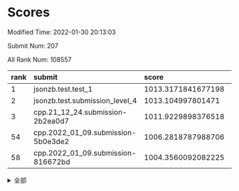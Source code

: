 # Scores

Modified Time: 2022-01-30 20:13:03

Submit Num: 207

All Rank Num: 108557

| rank |               submit               |       score        |       sigma        | pk_num |
| :--- | :--------------------------------- | :----------------- | :----------------- | :----- |
| 1    | jsonzb.test.test_1                 | 1013.3171841677198 | 0.8113237065306781 | 2096   |
| 2    | jsonzb.test.submission_level_4     | 1013.104997801471  | 0.7855081162408345 | 2100   |
| 3    | cpp.21_12_24.submission-2b2ea0d7   | 1011.9229898376518 | 0.8083602220562984 | 2098   |
| 54   | cpp.2022_01_09.submission-5b0e3de2 | 1006.2818787988706 | 0.7195050767959104 | 2095   |
| 58   | cpp.2022_01_09.submission-816672bd | 1004.3560092082225 | 0.7106028873267332 | 2098   |


<details>
<summary>全部</summary>

| rank |                 submit                 |       score        |       sigma        | pk_num |
| :--- | :------------------------------------- | :----------------- | :----------------- | :----- |
| 1    | jsonzb.test.test_1                     | 1013.3171841677198 | 0.8113237065306781 | 2096   |
| 2    | jsonzb.test.submission_level_4         | 1013.104997801471  | 0.7855081162408345 | 2100   |
| 3    | cpp.21_12_24.submission-2b2ea0d7       | 1011.9229898376518 | 0.8083602220562984 | 2098   |
| 4    | gobigger.level_3.submission_level_3_22 | 1011.8566535406778 | 0.7684423208329113 | 2099   |
| 5    | gobigger.level_3.submission_level_3_45 | 1011.6364634933495 | 0.7766071307819348 | 2101   |
| 6    | gobigger.level_3.submission_level_3_10 | 1011.5216314265551 | 0.7715294813174716 | 2101   |
| 7    | gobigger.level_3.submission_level_3_30 | 1011.4234755023056 | 0.7528749510069661 | 2099   |
| 8    | gobigger.level_3.submission_level_3_3  | 1011.3645468751348 | 0.7888457256219437 | 2099   |
| 9    | gobigger.level_3.submission_level_3_15 | 1011.0400483568914 | 0.7509180159149118 | 2095   |
| 10   | gobigger.level_3.submission_level_3_5  | 1010.7282956832287 | 0.7504201912883833 | 2100   |
| 11   | gobigger.level_3.submission_level_3_7  | 1010.6890837428354 | 0.7550167057931548 | 2099   |
| 12   | gobigger.level_3.submission_level_3_48 | 1010.5898143118379 | 0.7640856534656175 | 2098   |
| 13   | gobigger.level_3.submission_level_3_28 | 1010.5874670335435 | 0.770805943745544  | 2094   |
| 14   | gobigger.level_3.submission_level_3_11 | 1010.4296903589978 | 0.7421431657380556 | 2099   |
| 15   | gobigger.level_3.submission_level_3_44 | 1010.4232244889537 | 0.7586374509521613 | 2096   |
| 16   | gobigger.level_3.submission_level_3_41 | 1010.3498284015895 | 0.7707784350801252 | 2101   |
| 17   | gobigger.level_3.submission_level_3_8  | 1010.34373517772   | 0.7775932721872659 | 2097   |
| 18   | gobigger.level_3.submission_level_3_35 | 1010.2753481368768 | 0.7698399401737096 | 2100   |
| 19   | gobigger.level_3.submission_level_3_33 | 1010.2715495381052 | 0.7497428657096622 | 2095   |
| 20   | gobigger.level_3.submission_level_3_29 | 1010.1404724864883 | 0.7727243668488059 | 2099   |
| 21   | gobigger.level_3.submission_level_3_20 | 1010.1069092826428 | 0.7786409277838987 | 2096   |
| 22   | gobigger.level_3.submission_level_3_36 | 1010.0889272165739 | 0.7532898976802787 | 2099   |
| 23   | gobigger.level_3.submission_level_3_23 | 1010.0632976410196 | 0.7560444413284385 | 2100   |
| 24   | gobigger.level_3.submission_level_3_26 | 1010.0562122307041 | 0.7591766021946157 | 2098   |
| 25   | gobigger.level_3.submission_level_3_0  | 1010.0455529031647 | 0.7622369720612324 | 2097   |
| 26   | gobigger.level_3.submission_level_3_16 | 1010.0296779661733 | 0.7510212621014681 | 2096   |
| 27   | gobigger.level_3.submission_level_3_39 | 1010.0147684240765 | 0.7726738035335841 | 2099   |
| 28   | gobigger.level_3.submission_level_3_34 | 1009.9599221433936 | 0.7648477259284663 | 2097   |
| 29   | gobigger.level_3.submission_level_3_18 | 1009.9433103082389 | 0.7528575016794211 | 2090   |
| 30   | gobigger.level_3.submission_level_3_12 | 1009.8811064959463 | 0.7344798739831089 | 2095   |
| 31   | gobigger.level_3.submission_level_3_38 | 1009.8764537907393 | 0.7696753335472876 | 2099   |
| 32   | gobigger.level_3.submission_level_3_2  | 1009.8307156349491 | 0.7540362275806308 | 2097   |
| 33   | gobigger.level_3.submission_level_3_17 | 1009.7447354694209 | 0.7876622307506111 | 2093   |
| 34   | gobigger.level_3.submission_level_3_6  | 1009.6729842800311 | 0.7483934538647738 | 2098   |
| 35   | gobigger.level_3.submission_level_3_32 | 1009.6589022091902 | 0.7802640395544002 | 2096   |
| 36   | gobigger.level_3.submission_level_3_13 | 1009.6336001553802 | 0.7397413354063658 | 2096   |
| 37   | gobigger.level_3.submission_level_3_47 | 1009.628727173082  | 0.7644554532646027 | 2093   |
| 38   | gobigger.level_3.submission_level_3_14 | 1009.4711383633488 | 0.7555099262428787 | 2092   |
| 39   | gobigger.level_3.submission_level_3_27 | 1009.4435758759686 | 0.7470112866891288 | 2095   |
| 40   | gobigger.level_3.submission_level_3_46 | 1009.3659385436888 | 0.756945974894379  | 2097   |
| 41   | gobigger.level_3.submission_level_3_24 | 1009.3527624718234 | 0.759255927889278  | 2096   |
| 42   | gobigger.level_3.submission_level_3_19 | 1009.22739055124   | 0.7550262579490089 | 2092   |
| 43   | gobigger.level_3.submission_level_3_31 | 1009.193766517054  | 0.7605343334171881 | 2093   |
| 44   | gobigger.level_3.submission_level_3_21 | 1008.9299274212444 | 0.7359441647646288 | 2098   |
| 45   | gobigger.level_3.submission_level_3_1  | 1008.8161344635766 | 0.7602359512022939 | 2098   |
| 46   | gobigger.level_3.submission_level_3_49 | 1008.7754737182748 | 0.73891124082435   | 2095   |
| 47   | gobigger.level_3.submission_level_3_9  | 1008.7725913465305 | 0.7414334397017545 | 2095   |
| 48   | gobigger.level_3.submission_level_3_25 | 1008.7509934741439 | 0.7569927467531921 | 2102   |
| 49   | gobigger.level_3.submission_level_3_4  | 1008.7445343242158 | 0.7485928357720053 | 2098   |
| 50   | gobigger.level_3.submission_level_3_40 | 1008.4672027238289 | 0.735365831172479  | 2095   |
| 51   | gobigger.level_3.submission_level_3_37 | 1008.0705411001695 | 0.7583995448287004 | 2101   |
| 52   | gobigger.level_3.submission_level_3_43 | 1007.9869212490358 | 0.7381891151042784 | 2098   |
| 53   | gobigger.level_3.submission_level_3_42 | 1007.3330232318342 | 0.7311845970565726 | 2098   |
| 54   | cpp.2022_01_09.submission-5b0e3de2     | 1006.2818787988706 | 0.7195050767959104 | 2095   |
| 55   | gobigger.level_1.submission_level_1_34 | 1005.2508194753111 | 0.7280440311282014 | 2092   |
| 56   | gobigger.level_1.submission_level_1_44 | 1004.7518522000581 | 0.7273368785465825 | 2099   |
| 57   | gobigger.level_1.submission_level_1_5  | 1004.6332835171845 | 0.7197556936396281 | 2100   |
| 58   | cpp.2022_01_09.submission-816672bd     | 1004.3560092082225 | 0.7106028873267332 | 2098   |
| 59   | gobigger.level_1.submission_level_1_20 | 1004.3452956480413 | 0.7191975992117218 | 2095   |
| 60   | gobigger.level_1.submission_level_1_38 | 1004.2340736552978 | 0.7223256649039009 | 2090   |
| 61   | gobigger.level_1.submission_level_1_45 | 1004.1533195609226 | 0.7144429465833663 | 2100   |
| 62   | gobigger.level_1.submission_level_1_19 | 1004.1422594541923 | 0.7231070386267654 | 2102   |
| 63   | gobigger.level_1.submission_level_1_33 | 1004.0650912405775 | 0.72014712994243   | 2097   |
| 64   | gobigger.level_1.submission_level_1_49 | 1003.9836606638077 | 0.7104695678537509 | 2096   |
| 65   | gobigger.level_1.submission_level_1_29 | 1003.9668631568017 | 0.7147682245682379 | 2099   |
| 66   | gobigger.level_1.submission_level_1_0  | 1003.8119359480963 | 0.709505867451173  | 2099   |
| 67   | gobigger.level_1.submission_level_1_6  | 1003.7075095093818 | 0.7179613627835645 | 2103   |
| 68   | gobigger.level_1.submission_level_1_41 | 1003.6567597945344 | 0.7193483686344416 | 2094   |
| 69   | gobigger.level_1.submission_level_1_15 | 1003.5238122379916 | 0.7083604975666268 | 2099   |
| 70   | gobigger.level_1.submission_level_1_16 | 1003.4726705203299 | 0.7268812670293888 | 2097   |
| 71   | gobigger.level_1.submission_level_1_43 | 1003.4519567600206 | 0.7072677503184707 | 2100   |
| 72   | gobigger.level_1.submission_level_1_24 | 1003.4434880317888 | 0.7166446980809364 | 2097   |
| 73   | gobigger.level_1.submission_level_1_4  | 1003.424391660967  | 0.720311074725695  | 2098   |
| 74   | gobigger.level_1.submission_level_1_37 | 1003.4211167367487 | 0.706722079330772  | 2095   |
| 75   | gobigger.level_1.submission_level_1_23 | 1003.4005926423623 | 0.728725913621378  | 2099   |
| 76   | gobigger.level_1.submission_level_1_47 | 1003.3915489492014 | 0.7146656506144086 | 2098   |
| 77   | gobigger.level_1.submission_level_1_42 | 1003.3843599048308 | 0.7168981063665093 | 2101   |
| 78   | gobigger.level_1.submission_level_1_35 | 1003.3488609407489 | 0.712675154162441  | 2093   |
| 79   | gobigger.level_1.submission_level_1_2  | 1003.3161295154764 | 0.7160697413043465 | 2096   |
| 80   | gobigger.level_1.submission_level_1_14 | 1003.2749520423523 | 0.7094936327709008 | 2101   |
| 81   | gobigger.level_1.submission_level_1_1  | 1003.2592211093279 | 0.7025525772541888 | 2099   |
| 82   | gobigger.level_1.submission_level_1_27 | 1003.2390737846035 | 0.7333366602168219 | 2099   |
| 83   | gobigger.level_1.submission_level_1_21 | 1003.1862381353814 | 0.708256502773507  | 2101   |
| 84   | gobigger.level_1.submission_level_1_39 | 1003.1504391057863 | 0.7042556328086373 | 2098   |
| 85   | gobigger.level_1.submission_level_1_8  | 1003.127134748062  | 0.7144524189246995 | 2102   |
| 86   | gobigger.level_1.submission_level_1_13 | 1003.110734891358  | 0.7215148471577671 | 2099   |
| 87   | gobigger.level_1.submission_level_1_17 | 1003.1027620349591 | 0.710405018483761  | 2097   |
| 88   | gobigger.level_1.submission_level_1_25 | 1003.0577736841014 | 0.7196630692452637 | 2101   |
| 89   | gobigger.level_1.submission_level_1_30 | 1003.0429044851905 | 0.7160222190329594 | 2099   |
| 90   | gobigger.level_1.submission_level_1_40 | 1003.0182216332249 | 0.7145982863385069 | 2096   |
| 91   | gobigger.level_1.submission_level_1_46 | 1003.0087902494937 | 0.7266424616365114 | 2094   |
| 92   | gobigger.level_1.submission_level_1_48 | 1002.931756957246  | 0.7194782692967103 | 2102   |
| 93   | gobigger.level_1.submission_level_1_36 | 1002.9190297639191 | 0.7222174430146732 | 2098   |
| 94   | gobigger.level_1.submission_level_1_11 | 1002.8250552797849 | 0.7100775061488009 | 2095   |
| 95   | gobigger.level_1.submission_level_1_26 | 1002.7106895323599 | 0.7174873791071269 | 2101   |
| 96   | gobigger.level_1.submission_level_1_9  | 1002.6880657248563 | 0.7147934832127126 | 2094   |
| 97   | gobigger.level_1.submission_level_1_7  | 1002.5119575738462 | 0.7286277726093396 | 2102   |
| 98   | gobigger.level_1.submission_level_1_32 | 1002.3815844476345 | 0.7148475073157672 | 2101   |
| 99   | gobigger.level_1.submission_level_1_22 | 1002.1827224504153 | 0.7139769540714783 | 2103   |
| 100  | gobigger.level_1.submission_level_1_10 | 1002.1436650164918 | 0.7216176809150802 | 2097   |
| 101  | gobigger.level_1.submission_level_1_12 | 1002.1299205144007 | 0.7191384638301881 | 2098   |
| 102  | gobigger.level_1.submission_level_1_31 | 1002.0808118660068 | 0.7093213800090351 | 2095   |
| 103  | gobigger.level_1.submission_level_1_28 | 1001.9591546486837 | 0.7124445522746536 | 2100   |
| 104  | gobigger.level_1.submission_level_1_3  | 1001.351756940703  | 0.7181103845556752 | 2094   |
| 105  | gobigger.level_1.submission_level_1_18 | 1001.3303544730546 | 0.7081985822290824 | 2095   |
| 106  | gobigger.random.submission_random_48   | 997.0242213577338  | 0.6987765800763596 | 2096   |
| 107  | gobigger.random.submission_random_46   | 996.9982570603648  | 0.703627628510158  | 2096   |
| 108  | gobigger.random.submission_random_42   | 996.9463619809862  | 0.7238612742923415 | 2098   |
| 109  | gobigger.random.submission_random_23   | 996.7682969750615  | 0.7046616320989051 | 2100   |
| 110  | gobigger.random.submission_random_4    | 996.6783726326859  | 0.7200479317707233 | 2100   |
| 111  | gobigger.random.submission_random_8    | 996.6084993696943  | 0.7034260800949553 | 2103   |
| 112  | gobigger.random.submission_random_38   | 996.5318015449109  | 0.7071336875698345 | 2099   |
| 113  | gobigger.random.submission_random_12   | 996.4676534505835  | 0.7040893266862808 | 2100   |
| 114  | gobigger.random.submission_random_5    | 996.4635496089932  | 0.702623038180584  | 2095   |
| 115  | gobigger.random.submission_random_32   | 996.3832009951968  | 0.6958497741887257 | 2096   |
| 116  | gobigger.random.submission_random_24   | 996.2673636771278  | 0.7084612947637811 | 2103   |
| 117  | gobigger.random.submission_random_28   | 996.2522299640061  | 0.7133169435096786 | 2099   |
| 118  | gobigger.random.submission_random_2    | 996.2341547087534  | 0.7243726843766046 | 2097   |
| 119  | gobigger.random.submission_random_20   | 996.2215705649979  | 0.7020052959075861 | 2098   |
| 120  | gobigger.random.submission_random_27   | 996.1863788324812  | 0.712957809505688  | 2098   |
| 121  | gobigger.random.submission_random_11   | 996.1797832323722  | 0.7066080074564323 | 2097   |
| 122  | gobigger.random.submission_random_41   | 996.1469380047113  | 0.6970499292144214 | 2098   |
| 123  | gobigger.random.submission_random_10   | 996.1057348389774  | 0.7054229844364608 | 2097   |
| 124  | gobigger.random.submission_random_33   | 996.0669129236381  | 0.7109851564597977 | 2099   |
| 125  | gobigger.random.submission_random_26   | 996.0668041681768  | 0.7101283009206083 | 2097   |
| 126  | gobigger.random.submission_random_19   | 995.9730078057007  | 0.7058974181609111 | 2097   |
| 127  | gobigger.random.submission_random_21   | 995.9569987003439  | 0.7176237202599779 | 2098   |
| 128  | gobigger.random.submission_random_15   | 995.8937347174709  | 0.7104359395077839 | 2099   |
| 129  | gobigger.random.submission_random_40   | 995.8750729147878  | 0.7064543297878472 | 2098   |
| 130  | gobigger.random.submission_random_43   | 995.8540451203909  | 0.7107207477058095 | 2097   |
| 131  | gobigger.random.submission_random_22   | 995.8379159330718  | 0.708532587261735  | 2097   |
| 132  | gobigger.random.submission_random_47   | 995.8228818810207  | 0.7190338448825988 | 2093   |
| 133  | gobigger.random.submission_random_44   | 995.8138327452534  | 0.7067581235725222 | 2101   |
| 134  | gobigger.random.submission_random_36   | 995.7634859552429  | 0.717077886999644  | 2102   |
| 135  | gobigger.random.submission_random_35   | 995.7514401848196  | 0.7093087279954972 | 2101   |
| 136  | gobigger.random.submission_random_9    | 995.7396168768798  | 0.706791741726664  | 2099   |
| 137  | gobigger.random.submission_random_16   | 995.699682893196   | 0.7133318530466256 | 2093   |
| 138  | gobigger.random.submission_random_49   | 995.6912838253756  | 0.7194036263720299 | 2099   |
| 139  | gobigger.random.submission_random_13   | 995.6401095302873  | 0.7078554882612969 | 2103   |
| 140  | gobigger.random.submission_random_18   | 995.6177176932641  | 0.7138007201002069 | 2097   |
| 141  | gobigger.random.submission_random_17   | 995.6157296832218  | 0.7043417602079383 | 2093   |
| 142  | gobigger.random.submission_random_34   | 995.5330419636194  | 0.7194664540448877 | 2096   |
| 143  | gobigger.random.submission_random_6    | 995.4985464055733  | 0.7090017631522254 | 2101   |
| 144  | gobigger.random.submission_random_14   | 995.4355704927783  | 0.7042659074444992 | 2096   |
| 145  | gobigger.random.submission_random_29   | 995.42243802586    | 0.7263725307844832 | 2104   |
| 146  | gobigger.random.submission_random_25   | 995.3611159027388  | 0.7032235641815109 | 2096   |
| 147  | gobigger.random.submission_random_37   | 995.3515732496144  | 0.6977830307521723 | 2099   |
| 148  | gobigger.random.submission_random_45   | 995.3336891015337  | 0.7053828627833433 | 2099   |
| 149  | gobigger.random.submission_random_3    | 995.1486780111542  | 0.7133439923728185 | 2097   |
| 150  | gobigger.random.submission_random_0    | 995.0637626712855  | 0.7044432890750543 | 2096   |
| 151  | gobigger.random.submission_random_31   | 995.0288447963762  | 0.7113694770545962 | 2095   |
| 152  | gobigger.random.submission_random_1    | 995.0235659612043  | 0.7051298755580704 | 2104   |
| 153  | gobigger.random.submission_random_39   | 994.781166954235   | 0.7175743920477435 | 2098   |
| 154  | gobigger.random.submission_random_30   | 994.655995873021   | 0.7117040385005821 | 2103   |
| 155  | gobigger.random.submission_random_7    | 994.627279600767   | 0.7061924333571432 | 2101   |
| 156  | gobigger.level_2.submission_level_2_42 | 994.3270751158503  | 0.7328694652763633 | 2096   |
| 157  | gobigger.level_2.submission_level_2_11 | 994.3260463741075  | 0.7134594305803925 | 2103   |
| 158  | gobigger.level_2.submission_level_2_45 | 993.5484448148748  | 0.7281372975269482 | 2098   |
| 159  | gobigger.level_2.submission_level_2_35 | 993.450618701846   | 0.7285670521448581 | 2098   |
| 160  | gobigger.level_2.submission_level_2_4  | 993.307107448077   | 0.7416684397331934 | 2096   |
| 161  | gobigger.level_2.submission_level_2_2  | 993.1671852658711  | 0.7369829901815931 | 2100   |
| 162  | gobigger.level_2.submission_level_2_8  | 993.129546366055   | 0.7403861980753655 | 2092   |
| 163  | gobigger.level_2.submission_level_2_40 | 993.0847342463447  | 0.7379149046557562 | 2095   |
| 164  | gobigger.level_2.submission_level_2_28 | 993.077511518428   | 0.7475620366342124 | 2103   |
| 165  | gobigger.level_2.submission_level_2_38 | 992.863452057509   | 0.7443443299586967 | 2097   |
| 166  | gobigger.level_2.submission_level_2_46 | 992.81165750058    | 0.7426146941535603 | 2097   |
| 167  | gobigger.level_2.submission_level_2_18 | 992.7407776930621  | 0.7494704250135612 | 2095   |
| 168  | gobigger.level_2.submission_level_2_34 | 992.7305553806106  | 0.7446464541974014 | 2096   |
| 169  | gobigger.level_2.submission_level_2_19 | 992.6215684531813  | 0.7489275154186021 | 2095   |
| 170  | gobigger.level_2.submission_level_2_44 | 992.5226882780204  | 0.7352458007159572 | 2101   |
| 171  | gobigger.level_2.submission_level_2_26 | 992.5197450505763  | 0.730489153677373  | 2101   |
| 172  | gobigger.level_2.submission_level_2_31 | 992.5033845217304  | 0.7410578047843063 | 2092   |
| 173  | gobigger.level_2.submission_level_2_41 | 992.4826013734504  | 0.7376962262622129 | 2100   |
| 174  | gobigger.level_2.submission_level_2_15 | 992.4694834822378  | 0.7429868691531343 | 2097   |
| 175  | gobigger.level_2.submission_level_2_29 | 992.3789250467041  | 0.7389331913698152 | 2099   |
| 176  | gobigger.level_2.submission_level_2_49 | 992.3140520733488  | 0.7423850938221627 | 2096   |
| 177  | gobigger.level_2.submission_level_2_0  | 992.2415605950745  | 0.7327839178041551 | 2102   |
| 178  | gobigger.level_2.submission_level_2_12 | 992.2136776365498  | 0.745744452016388  | 2097   |
| 179  | gobigger.level_2.submission_level_2_10 | 992.1943932328114  | 0.7408185026586651 | 2100   |
| 180  | gobigger.level_2.submission_level_2_33 | 992.0741377100599  | 0.7293255654579407 | 2097   |
| 181  | gobigger.level_2.submission_level_2_13 | 992.0324290669838  | 0.7373948751519754 | 2098   |
| 182  | gobigger.level_2.submission_level_2_48 | 991.9598115065734  | 0.7652470299713944 | 2102   |
| 183  | gobigger.level_2.submission_level_2_23 | 991.9326284831835  | 0.7488294912901698 | 2095   |
| 184  | gobigger.level_2.submission_level_2_24 | 991.9044227971697  | 0.7292504998855022 | 2095   |
| 185  | gobigger.level_2.submission_level_2_39 | 991.8941391753953  | 0.7559218269640712 | 2098   |
| 186  | gobigger.level_2.submission_level_2_25 | 991.8894172528306  | 0.7474318795281697 | 2094   |
| 187  | gobigger.level_2.submission_level_2_30 | 991.879401580621   | 0.738165152748352  | 2097   |
| 188  | gobigger.level_2.submission_level_2_16 | 991.7906412298504  | 0.7519854520162996 | 2093   |
| 189  | gobigger.level_2.submission_level_2_7  | 991.6830273322372  | 0.7436100281880742 | 2095   |
| 190  | gobigger.level_2.submission_level_2_21 | 991.6101792570269  | 0.736778198332513  | 2099   |
| 191  | gobigger.level_2.submission_level_2_36 | 991.5804064047555  | 0.7386996162159007 | 2098   |
| 192  | gobigger.level_2.submission_level_2_47 | 991.4851160739955  | 0.7295248486482261 | 2098   |
| 193  | gobigger.level_2.submission_level_2_3  | 991.3685411868383  | 0.7598699044351731 | 2097   |
| 194  | gobigger.level_2.submission_level_2_43 | 991.3604214190945  | 0.7577656404635964 | 2099   |
| 195  | gobigger.level_2.submission_level_2_27 | 991.3173735878099  | 0.7522257111599855 | 2097   |
| 196  | gobigger.level_2.submission_level_2_17 | 991.2617746529586  | 0.7559353218385685 | 2095   |
| 197  | gobigger.level_2.submission_level_2_6  | 991.1262944344055  | 0.756947557169265  | 2100   |
| 198  | gobigger.level_2.submission_level_2_1  | 991.0473090015366  | 0.7712915169328929 | 2103   |
| 199  | gobigger.level_2.submission_level_2_20 | 990.766486838716   | 0.7492379522694023 | 2100   |
| 200  | gobigger.level_2.submission_level_2_5  | 990.6943368263462  | 0.7630093954293535 | 2096   |
| 201  | gobigger.level_2.submission_level_2_37 | 990.6355041196258  | 0.7772089658636133 | 2096   |
| 202  | gobigger.level_2.submission_level_2_9  | 990.5473661356351  | 0.7532579992076557 | 2097   |
| 203  | gobigger.level_2.submission_level_2_32 | 990.4626528667345  | 0.7823474663372698 | 2098   |
| 204  | gobigger.level_2.submission_level_2_22 | 990.3405200110752  | 0.754530713264615  | 2098   |
| 205  | gobigger.level_2.submission_level_2_14 | 990.1159504583563  | 0.7719267844202617 | 2096   |
| 206  | gobigger.none.submission_none_1        | 979.0012480051024  | 1.3489740373233603 | 2099   |
| 207  | gobigger.none.submission_none_0        | 977.8077993301933  | 1.3401690844350442 | 2096   |

</details>